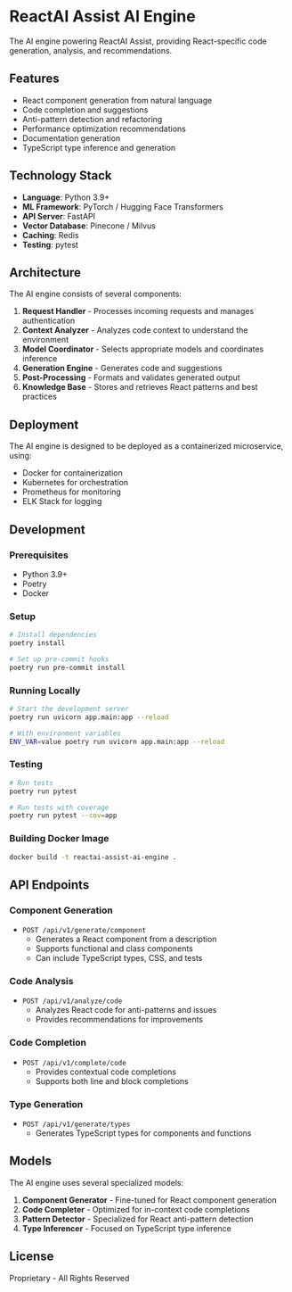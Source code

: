 # ReactAI Assist AI Engine

The AI engine powering ReactAI Assist, providing React-specific code generation, analysis, and recommendations.

## Features

- React component generation from natural language
- Code completion and suggestions
- Anti-pattern detection and refactoring
- Performance optimization recommendations
- Documentation generation
- TypeScript type inference and generation

## Technology Stack

- **Language**: Python 3.9+
- **ML Framework**: PyTorch / Hugging Face Transformers
- **API Server**: FastAPI
- **Vector Database**: Pinecone / Milvus
- **Caching**: Redis
- **Testing**: pytest

## Architecture

The AI engine consists of several components:

1. **Request Handler** - Processes incoming requests and manages authentication
2. **Context Analyzer** - Analyzes code context to understand the environment
3. **Model Coordinator** - Selects appropriate models and coordinates inference
4. **Generation Engine** - Generates code and suggestions
5. **Post-Processing** - Formats and validates generated output
6. **Knowledge Base** - Stores and retrieves React patterns and best practices

## Deployment

The AI engine is designed to be deployed as a containerized microservice, using:

- Docker for containerization
- Kubernetes for orchestration
- Prometheus for monitoring
- ELK Stack for logging

## Development

### Prerequisites

- Python 3.9+
- Poetry
- Docker

### Setup

```bash
# Install dependencies
poetry install

# Set up pre-commit hooks
poetry run pre-commit install
```

### Running Locally

```bash
# Start the development server
poetry run uvicorn app.main:app --reload

# With environment variables
ENV_VAR=value poetry run uvicorn app.main:app --reload
```

### Testing

```bash
# Run tests
poetry run pytest

# Run tests with coverage
poetry run pytest --cov=app
```

### Building Docker Image

```bash
docker build -t reactai-assist-ai-engine .
```

## API Endpoints

### Component Generation
- `POST /api/v1/generate/component`
  - Generates a React component from a description
  - Supports functional and class components
  - Can include TypeScript types, CSS, and tests

### Code Analysis
- `POST /api/v1/analyze/code`
  - Analyzes React code for anti-patterns and issues
  - Provides recommendations for improvements

### Code Completion
- `POST /api/v1/complete/code`
  - Provides contextual code completions
  - Supports both line and block completions

### Type Generation
- `POST /api/v1/generate/types`
  - Generates TypeScript types for components and functions

## Models

The AI engine uses several specialized models:

1. **Component Generator** - Fine-tuned for React component generation
2. **Code Completer** - Optimized for in-context code completions
3. **Pattern Detector** - Specialized for React anti-pattern detection
4. **Type Inferencer** - Focused on TypeScript type inference

## License

Proprietary - All Rights Reserved 